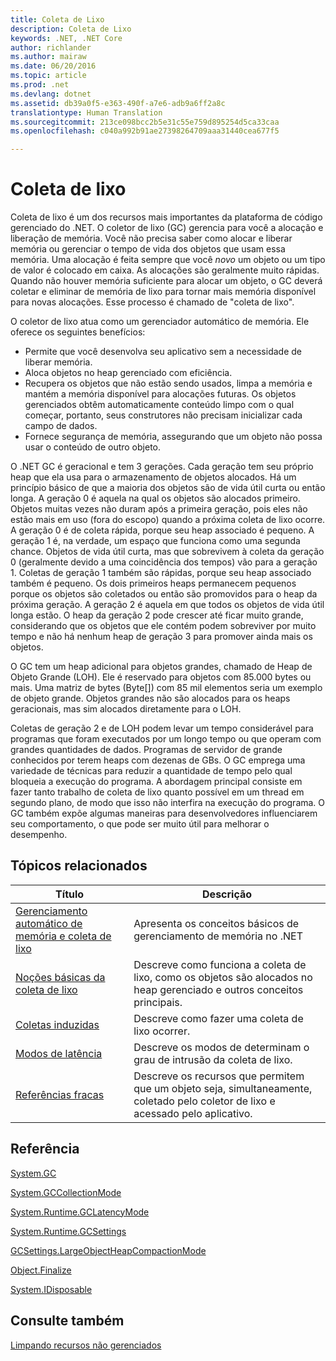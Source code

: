 ```yaml
---
title: Coleta de Lixo
description: Coleta de Lixo
keywords: .NET, .NET Core
author: richlander
ms.author: mairaw
ms.date: 06/20/2016
ms.topic: article
ms.prod: .net
ms.devlang: dotnet
ms.assetid: db39a0f5-e363-490f-a7e6-adb9a6ff2a8c
translationtype: Human Translation
ms.sourcegitcommit: 213ce098bcc2b5e31c55e759d895254d5ca33caa
ms.openlocfilehash: c040a992b91ae27398264709aaa31440cea677f5

---
```


# <a name="garbage-collection"></a>Coleta de lixo

Coleta de lixo é um dos recursos mais importantes da plataforma de código gerenciado do .NET. O coletor de lixo (GC) gerencia para você a alocação e liberação de memória. Você não precisa saber como alocar e liberar memória ou gerenciar o tempo de vida dos objetos que usam essa memória. Uma alocação é feita sempre que você _novo_ um objeto ou um tipo de valor é colocado em caixa. As alocações são geralmente muito rápidas. Quando não houver memória suficiente para alocar um objeto, o GC deverá coletar e eliminar de memória de lixo para tornar mais memória disponível para novas alocações. Esse processo é chamado de "coleta de lixo".

O coletor de lixo atua como um gerenciador automático de memória. Ele oferece os seguintes benefícios:

*   Permite que você desenvolva seu aplicativo sem a necessidade de liberar memória.
*   Aloca objetos no heap gerenciado com eficiência.
*   Recupera os objetos que não estão sendo usados, limpa a memória e mantém a memória disponível para alocações futuras. Os objetos gerenciados obtêm automaticamente conteúdo limpo com o qual começar, portanto, seus construtores não precisam inicializar cada campo de dados.
*   Fornece segurança de memória, assegurando que um objeto não possa usar o conteúdo de outro objeto.

O .NET GC é geracional e tem 3 gerações. Cada geração tem seu próprio heap que ela usa para o armazenamento de objetos alocados. Há um princípio básico de que a maioria dos objetos são de vida útil curta ou então longa. A geração 0 é aquela na qual os objetos são alocados primeiro. Objetos muitas vezes não duram após a primeira geração, pois eles não estão mais em uso (fora do escopo) quando a próxima coleta de lixo ocorre. A geração 0 é de coleta rápida, porque seu heap associado é pequeno. A geração 1 é, na verdade, um espaço que funciona como uma segunda chance. Objetos de vida útil curta, mas que sobrevivem à coleta da geração 0 (geralmente devido a uma coincidência dos tempos) vão para a geração 1\. Coletas de geração 1 também são rápidas, porque seu heap associado também é pequeno. Os dois primeiros heaps permanecem pequenos porque os objetos são coletados ou então são promovidos para o heap da próxima geração. A geração 2 é aquela em que todos os objetos de vida útil longa estão. O heap da geração 2 pode crescer até ficar muito grande, considerando que os objetos que ele contém podem sobreviver por muito tempo e não há nenhum heap de geração 3 para promover ainda mais os objetos.

O GC tem um heap adicional para objetos grandes, chamado de Heap de Objeto Grande (LOH). Ele é reservado para objetos com 85.000 bytes ou mais. Uma matriz de bytes (Byte[]) com 85 mil elementos seria um exemplo de objeto grande. Objetos grandes não são alocados para os heaps geracionais, mas sim alocados diretamente para o LOH.

Coletas de geração 2 e de LOH podem levar um tempo considerável para programas que foram executados por um longo tempo ou que operam com grandes quantidades de dados. Programas de servidor de grande conhecidos por terem heaps com dezenas de GBs. O GC emprega uma variedade de técnicas para reduzir a quantidade de tempo pelo qual bloqueia a execução do programa. A abordagem principal consiste em fazer tanto trabalho de coleta de lixo quanto possível em um thread em segundo plano, de modo que isso não interfira na execução do programa. O GC também expõe algumas maneiras para desenvolvedores influenciarem seu comportamento, o que pode ser muito útil para melhorar o desempenho.

## <a name="related-topics"></a>Tópicos relacionados

Título | Descrição
----- | ----------- 
[Gerenciamento automático de memória e coleta de lixo](gc.md) | Apresenta os conceitos básicos de gerenciamento de memória no .NET
[Noções básicas da coleta de lixo](fundamentals.md) | Descreve como funciona a coleta de lixo, como os objetos são alocados no heap gerenciado e outros conceitos principais.
[Coletas induzidas](induced.md) | Descreve como fazer uma coleta de lixo ocorrer.
[Modos de latência](latency.md) | Descreve os modos de determinam o grau de intrusão da coleta de lixo.
[Referências fracas](weak-references.md) | Descreve os recursos que permitem que um objeto seja, simultaneamente, coletado pelo coletor de lixo e acessado pelo aplicativo.
 
## <a name="reference"></a>Referência

[System.GC](xref:System.GC)

[System.GCCollectionMode](xref:System.GCCollectionMode)

[System.Runtime.GCLatencyMode](xref:System.Runtime.GCLatencyMode)

[System.Runtime.GCSettings](xref:System.Runtime.GCSettings)

[GCSettings.LargeObjectHeapCompactionMode](xref:System.Runtime.GCSettings.LargeObjectHeapCompactionMode)

[Object.Finalize](xref:System.Object.Finalize)

[System.IDisposable](xref:System.IDisposable)

## <a name="see-also"></a>Consulte também

[Limpando recursos não gerenciados](unmanaged.md)




<!--HONumber=Nov16_HO4-->


